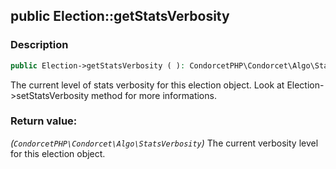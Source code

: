 ## public Election::getStatsVerbosity

### Description    

```php
public Election->getStatsVerbosity ( ): CondorcetPHP\Condorcet\Algo\StatsVerbosity
```

The current level of stats verbosity for this election object. Look at Election->setStatsVerbosity method for more informations.
    

### Return value:   

*(```CondorcetPHP\Condorcet\Algo\StatsVerbosity```)* The current verbosity level for this election object.

